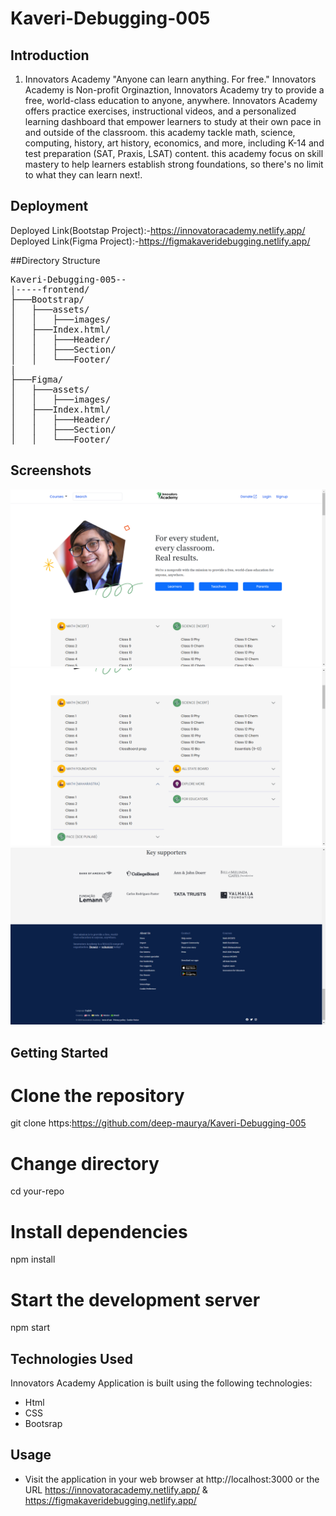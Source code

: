 # Kaveri-Debugging-005

## Introduction
1. Innovators Academy
"Anyone can learn anything. For free."
Innovators Academy is Non-profit Orginaztion, Innovators Academy try to provide a free, world-class education to anyone, anywhere. Innovators Academy offers practice exercises, instructional videos, and a personalized learning dashboard that empower learners to study at their own pace in and outside of the classroom. this academy tackle math, science, computing, history, art history, economics, and more, including K-14 and test preparation (SAT, Praxis, LSAT) content. this academy focus on skill mastery to help learners establish strong foundations, so there's no limit to what they can learn next!.

## Deployment

Deployed Link(Bootstap Project):-https://innovatoracademy.netlify.app/
Deployed Link(Figma Project):-https://figmakaveridebugging.netlify.app/

##Directory Structure
<pre>
Kaveri-Debugging-005--
|-----frontend/
├───Bootstrap/
│   ├───assets/
│   │   ├───images/
│   ├───Index.html/
│   │   ├───Header/
│   │   ├───Section/
│   │   └───Footer/
|
├───Figma/
│   ├───assets/
│   │   ├───images/
│   ├───Index.html/
│   │   ├───Header/
│   │   ├───Section/
│   │   └───Footer/
</pre>
## Screenshots

![Screenshot 1](./Bootstrap/assest/pic1.png)
![Screenshot 2](./Bootstrap/assest/pic2.png)
![Screenshot 3](./Bootstrap/assest/pic3.png)



## Getting Started

# Clone the repository

git clone https:https://github.com/deep-maurya/Kaveri-Debugging-005

# Change directory

cd your-repo

# Install dependencies

npm install

# Start the development server

npm start

## Technologies Used

Innovators Academy Application is built using the following technologies:

- Html
- CSS
- Bootsrap


## Usage

- Visit the application in your web browser at http://localhost:3000 or the URL https://innovatoracademy.netlify.app/ & https://figmakaveridebugging.netlify.app/
